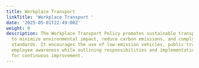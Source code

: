 ```yaml
---
title: Workplace Transport
linkTitle: 'Workplace Transport '
date: '2025-05-01T22:49:00Z'
weight: 0
description: The Workplace Transport Policy promotes sustainable transportation practices
  to minimize environmental impact, reduce carbon emissions, and comply with ISO 14001
  standards. It encourages the use of low-emission vehicles, public transport, and
  employee awareness while outlining responsibilities and implementation strategies
  for continuous improvement.
---
```



<!-- Unsupported block type: unsupported -->